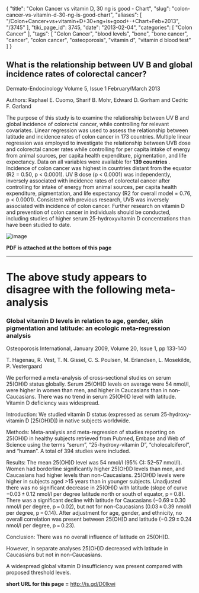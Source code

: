 {
    "title": "Colon Cancer vs vitamin D, 30 ng is good - Chart",
    "slug": "colon-cancer-vs-vitamin-d-30-ng-is-good-chart",
    "aliases": [
        "/Colon+Cancer+vs+vitamin+D+30+ng+is+good+-+Chart+Feb+2013",
        "/3745"
    ],
    "tiki_page_id": 3745,
    "date": "2013-02-04",
    "categories": [
        "Colon Cancer"
    ],
    "tags": [
        "Colon Cancer",
        "blood levels",
        "bone",
        "bone cancer",
        "cancer",
        "colon cancer",
        "osteoporosis",
        "vitamin d",
        "vitamin d blood test"
    ]
}


## What is the relationship between UV B and global incidence rates of colorectal cancer?

Dermato-Endocinology Volume 5, Issue 1   February/March 2013

Authors: Raphael E. Cuomo, Sharif B. Mohr, Edward D. Gorham and Cedric F. Garland

The purpose of this study is to examine the relationship between UV B and global incidence of colorectal cancer, while controlling for relevant covariates. Linear regression was used to assess the relationship between latitude and incidence rates of colon cancer in 173 countries. Multiple linear regression was employed to investigate the relationship between UVB dose and colorectal cancer rates while controlling for per capita intake of energy from animal sources, per capita health expenditure, pigmentation, and life expectancy. Data on all variables were available for  **139 countries** . Incidence of colon cancer was highest in countries distant from the equator (R2 = 0.50, p < 0.0001). UV B dose (p < 0.0001) was independently, inversely associated with incidence rates of colorectal cancer after controlling for intake of energy from animal sources, per capita health expenditure, pigmentation, and life expectancy (R2 for overall model = 0.76, p < 0.0001). Consistent with previous research, UVB was inversely associated with incidence of colon cancer. Further research on vitamin D and prevention of colon cancer in individuals should be conducted, including studies of higher serum 25-hydroxyvitamin D concentrations than have been studied to date. 

<img src="/attachments/d3.mock.jpg" alt="image">  

 **PDF is attached at the bottom of this page** 

---

# The above study appears to disagree with the following meta-analysis

### Global vitamin D levels in relation to age, gender, skin pigmentation and latitude: an ecologic meta-regression analysis

Osteoporosis International, January 2009, Volume 20, Issue 1, pp 133-140

T. Hagenau,     R. Vest,     T. N. Gissel,     C. S. Poulsen,     M. Erlandsen,     L. Mosekilde,     P. Vestergaard

We performed a meta-analysis of cross-sectional studies on serum 25(OH)D status globally. Serum 25(OH)D levels on average were 54 nmol/l, were higher in women than men, and higher in Caucasians than in non-Caucasians. There was no trend in serum 25(OH)D level with latitude. Vitamin D deficiency was widespread.

Introduction: We studied vitamin D status (expressed as serum 25-hydroxy-vitamin D <span>[25(OH)D]</span>) in native subjects worldwide.

Methods: Meta-analysis and meta-regression of studies reporting on 25(OH)D in healthy subjects retrieved from Pubmed, Embase and Web of Science using the terms “serum”, “25-hydroxy-vitamin D”, “cholecalciferol”, and “human”. A total of 394 studies were included.

Results: The mean 25(OH)D level was 54 nmol/l (95% CI: 52–57 nmol/l). Women had borderline significantly higher 25(OH)D levels than men, and Caucasians had higher levels than non-Caucasians. 25(OH)D levels were higher in subjects aged >15 years than in younger subjects. Unadjusted there was no significant decrease in 25(OH)D with latitude (slope of curve −0.03 ± 0.12 nmol/l per degree latitude north or south of equator, p = 0.8). There was a significant decline with latitude for Caucasians (−0.69 ± 0.30 nmol/l per degree, p = 0.02), but not for non-Caucasians (0.03 ± 0.39 nmol/l per degree, p = 0.14). After adjustment for age, gender, and ethnicity, no overall correlation was present between 25(OH)D and latitude (−0.29 ± 0.24 nmol/l per degree, p = 0.23).

Conclusion: There was no overall influence of latitude on 25(OH)D. 

However, in separate analyses 25(OH)D decreased with latitude in Caucasians but not in non-Caucasians. 

A widespread global vitamin D insufficiency was present compared with proposed threshold levels.

 **short URL for this page =**  http://is.gd/D0lkwi